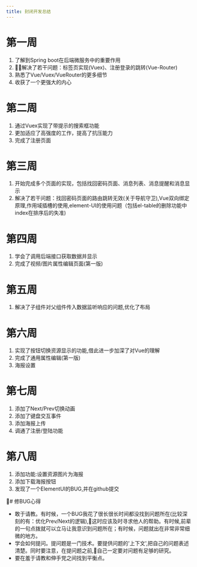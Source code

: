 ```yaml
---
title: 封闭开发总结
---
```


# 第一周

1. 了解到Spring boot在后端微服务中的重要作用
2. 解决了若干问题：标签页实现(Vuex)、注册登录的跳转(Vue-Router)
3. 熟悉了Vue/Vuex/VueRouter的更多细节
4. 收获了一个更强大的内心

# 第二周

1. 通过Vuex实现了带提示的搜索框功能
2. 更加适应了高强度的工作，提高了抗压能力
3. 完成了注册页面

# 第三周

1. 开始完成多个页面的实现，包括找回密码页面、消息列表、消息提醒和消息显示
2. 解决了若干问题：找回密码页面的路由跳转无效(关于导航守卫),Vue双向绑定原理,作用域插槽的使用,element-UI的使用问题（包括el-table的删除功能中index在排序后的失准)

# 第四周

1. 学会了调用后端接口获取数据并显示
2. 完成了视频/图片属性编辑页面(第一版)

# 第五周

1. 解决了子组件对父组件传入数据监听响应的问题,优化了布局

# 第六周

1. 实现了按钮切换资源显示的功能,借此进一步加深了对Vue的理解
2. 完成了通用属性编辑(第一版)
3. 海报设置

# 第七周

1. 添加了Next/Prev切换动画
2. 添加了键盘交互事件
3. 添加海报上传
4. 调通了注册/登陆功能

# 第八周

1. 添加功能:设置资源图片为海报
2. 添加下载海报按钮
3. 发现了一个ElementUI的BUG,并在github提交

# 修BUG心得

- 敢于请教。有时候，一个BUG我花了很长很长时间都没找到问题所在(比较深刻的有：优化Prev/Next的逻辑),这时应该及时寻求他人的帮助。有时候,前辈的一句点拨就可以立马让我意识到问题所在；有时候，问题就出在非常非常细微的地方。
- 学会如何提问。提问题是一门技术。要提供问题的'上下文',把自己的问题表述清楚。同时要注意，在提问题之前,自己一定要对问题有足够的研究。
- 要在羞于请教和伸手党之间找到平衡点。